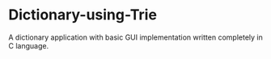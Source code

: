 # Dictionary-using-Trie
A dictionary application with basic GUI implementation written completely in C language. 
